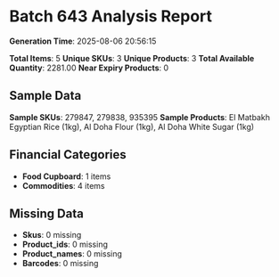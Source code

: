 # Batch 643 Analysis Report

**Generation Time**: 2025-08-06 20:56:15

**Total Items**: 5
**Unique SKUs**: 3
**Unique Products**: 3
**Total Available Quantity**: 2281.00
**Near Expiry Products**: 0

## Sample Data
**Sample SKUs**: 279847, 279838, 935395
**Sample Products**: El Matbakh Egyptian Rice (1kg), Al Doha Flour (1kg), Al Doha White Sugar (1kg)

## Financial Categories
- **Food Cupboard**: 1 items
- **Commodities**: 4 items

## Missing Data
- **Skus**: 0 missing
- **Product_ids**: 0 missing
- **Product_names**: 0 missing
- **Barcodes**: 0 missing
